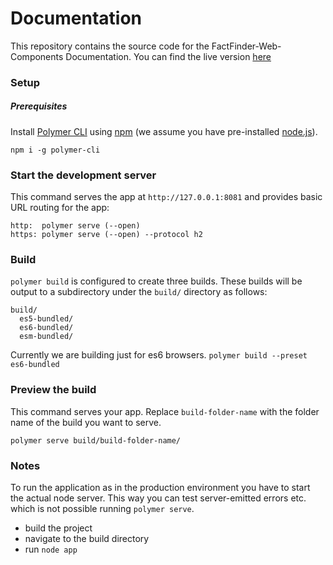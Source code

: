 # Documentation

This repository contains the source code for the FactFinder-Web-Components
Documentation. You can find the live version
[here](https://web-components.fact-finder.de/documentation/install-dist)

### Setup

##### Prerequisites

Install [Polymer CLI](https://github.com/Polymer/polymer-cli) using
[npm](https://www.npmjs.com) (we assume you have pre-installed [node.js](https://nodejs.org)).

    npm i -g polymer-cli

### Start the development server

This command serves the app at `http://127.0.0.1:8081` and provides basic URL
routing for the app:

    http:  polymer serve (--open)
    https: polymer serve (--open) --protocol h2 

### Build
`polymer build` is configured to create three builds. These builds will be output to a subdirectory under the `build/` directory as follows:

```
build/
  es5-bundled/
  es6-bundled/
  esm-bundled/
```

Currently we are building just for es6 browsers. `polymer build --preset es6-bundled` 

### Preview the build

This command serves your app. Replace `build-folder-name` with the folder name of the build you want to serve.

    polymer serve build/build-folder-name/

### Notes

To run the application as in the production environment you have to start the actual node server.
This way you can test server-emitted errors etc. which is not possible running `polymer serve`.

* build the project
* navigate to the build directory
* run `node app`
